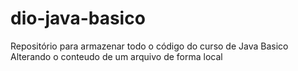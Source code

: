 # dio-java-basico
Repositório para armazenar todo o código do curso de Java Basico
Alterando o conteudo de um arquivo de forma local